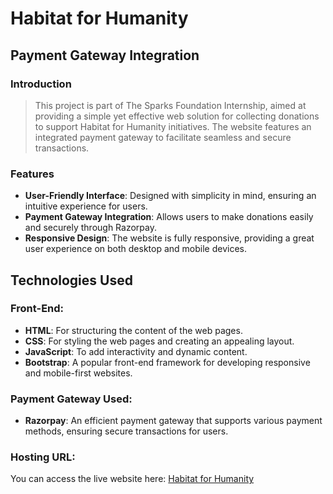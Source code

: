 # Habitat for Humanity

## Payment Gateway Integration

### Introduction
> This project is part of The Sparks Foundation Internship, aimed at providing a simple yet effective web solution for collecting donations to support Habitat for Humanity initiatives. The website features an integrated payment gateway to facilitate seamless and secure transactions.

### Features
- **User-Friendly Interface**: Designed with simplicity in mind, ensuring an intuitive experience for users.
- **Payment Gateway Integration**: Allows users to make donations easily and securely through Razorpay.
- **Responsive Design**: The website is fully responsive, providing a great user experience on both desktop and mobile devices.

## Technologies Used

### Front-End:
- **HTML**: For structuring the content of the web pages.
- **CSS**: For styling the web pages and creating an appealing layout.
- **JavaScript**: To add interactivity and dynamic content.
- **Bootstrap**: A popular front-end framework for developing responsive and mobile-first websites.

### Payment Gateway Used:
- **Razorpay**: An efficient payment gateway that supports various payment methods, ensuring secure transactions for users.

### Hosting URL:
You can access the live website here: [Habitat for Humanity](https://VaishnaviBarot.github.io/Habitat_for_Humanity/)



